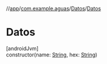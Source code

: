//[app](../../../index.md)/[com.example.aguas](../index.md)/[Datos](index.md)/[Datos](-datos.md)

# Datos

[androidJvm]\
constructor(name: [String](https://kotlinlang.org/api/latest/jvm/stdlib/kotlin/-string/index.html), hex: [String](https://kotlinlang.org/api/latest/jvm/stdlib/kotlin/-string/index.html))
